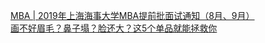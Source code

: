   
[MBA | 2019年上海海事大学MBA提前批面试通知（8月、9月）](http://www.dianyue.me/archives/622/ps4meo5ah2tqj0dh/)  
[画不好眉毛？鼻子塌？脸还大？这5个单品就能拯救你](http://www.dianyue.me/archives/239/48vkigg2cs9xwz9n/)